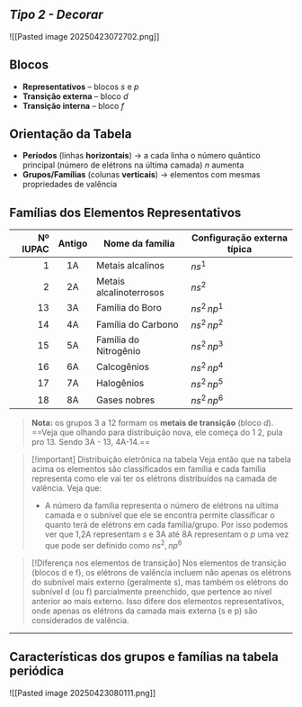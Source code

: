 
## ***Tipo 2 - Decorar***

![[Pasted image 20250423072702.png]]
## Blocos

- **Representativos** – blocos $s$ e $p$  
- **Transição externa** – bloco $d$  
- **Transição interna** – bloco $f$

## Orientação da Tabela

- **Períodos** (linhas **horizontais**) → a cada linha o número quântico principal (número de elétrons na última camada) $n$ aumenta  
- **Grupos/Famílias** (colunas **verticais**) → elementos com mesmas propriedades de valência

## Famílias dos Elementos Representativos  

| Nº IUPAC | Antigo | Nome da família         | Configuração externa típica |
| -------: | :----: | ----------------------- | --------------------------- |
|        1 |   1A   | Metais alcalinos        | $ns^{1}$                    |
|        2 |   2A   | Metais alcalinoterrosos | $ns^{2}$                    |
|       13 |   3A   | Família do Boro         | $ns^{2}\,np^{1}$            |
|       14 |   4A   | Família do Carbono      | $ns^{2}\,np^{2}$            |
|       15 |   5A   | Família do Nitrogênio   | $ns^{2}\,np^{3}$            |
|       16 |   6A   | Calcogênios             | $ns^{2}\,np^{4}$            |
|       17 |   7A   | Halogênios              | $ns^{2}\,np^{5}$            |
|       18 |   8A   | Gases nobres            | $ns^{2}\,np^{6}$            |

> **Nota:** os grupos 3 a 12 formam os **metais de transição** (bloco $d$).
==Veja que olhando para distribuição nova, ele começa do 1 2, pula pro 13. Sendo 3A - 13, 4A-14.==

> [!important] Distribuição eletrônica na tabela
> Veja então que na tabela acima os elementos são classificados em família e cada família representa como ele vai ter os elétrons distribuídos na camada de valência. Veja que:
> - A número da família representa o número de elétrons na ultima camada e o subnível que ele se encontra permite classificar o quanto terá de elétrons em cada família/grupo. Por isso podemos ver que 1,2A representam $s$ e 3A até 8A representam o $p$ uma vez que pode ser definido como $ns^2, np^6$ 

> [!Diferença nos elementos de transição]
> Nos elementos de transição (blocos d e f), os elétrons de valência incluem não apenas os elétrons do subnível mais externo (geralmente s), mas também os elétrons do subnível d (ou f) parcialmente preenchido, que pertence ao nível anterior ao mais externo. Isso difere dos elementos representativos, onde apenas os elétrons da camada mais externa (s e p) são considerados de valência.


---
## Características dos grupos e famílias na tabela periódica 

![[Pasted image 20250423080111.png]]
